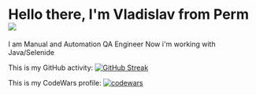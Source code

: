 # Hello there, I'm Vladislav from Perm ![](https://github.com/blackcater/blackcater/raw/main/images/Hi.gif)

I am Manual and Automation QA Engineer 
Now i'm working with Java/Selenide

This is my GitHub activity:
[![GitHub Streak](https://github-readme-streak-stats.herokuapp.com/?user=KonKerQA)](https://git.io/streak-stats)

This is my CodeWars profile:
[![codewars](https://www.codewars.com/users/username/badges/small)](https://www.codewars.com/users/KonKerQA)
